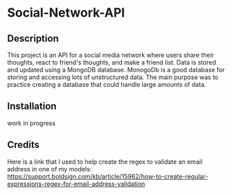 # Social-Network-API

## Description

This project is an API for a social media network where users share their thoughts, react to friend's thoughts, and make a friend list. Data is stored and updated using a MongoDB database. MonogoDb is a good database for storing and accessing lots of unstructured data. The main purpose was to practice creating a database that could handle large amounts of data.

## Installation

work in progress

## Credits

Here is a link that I used to help create the regex to validate an email address in one of my models: https://support.boldsign.com/kb/article/15962/how-to-create-regular-expressions-regex-for-email-address-validation
